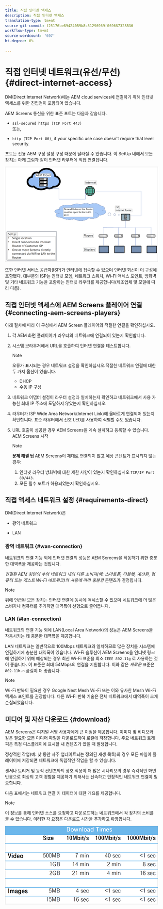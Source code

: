 ```yaml
---
title: 직접 인터넷 액세스
description: 직접 인터넷 액세스
translation-type: tm+mt
source-git-commit: f25176be89424059b8c51296969f069687328536
workflow-type: tm+mt
source-wordcount: '697'
ht-degree: 0%

---
```



# 직접 인터넷 네트워크(유선/무선) {#direct-internet-access}

DM(Direct Internet Network)에는 AEM cloud services에 연결하기 위해 인터넷 액세스를 위한 진입점이 포함되어 있습니다.

AEM Screens 통신을 위한 표준 포트는 다음과 같습니다.
* `ssl-secured https (TCP Port 443)`
   <br>또는,</br>

* `http (TCP Port 80)`, if your specific use case doesn&#39;t require that level security.

포트는 전용 AEM 구성 설정 구성 때문에 달라질 수 있습니다. 이 SetUp 내에서 모든 장치는 아래 그림과 같이 인터넷 라우터에 직접 연결됩니다.

![](/help/assets/direct-access-2.png)

또한 인터넷 서비스 공급자(ISP)가 인터넷에 접속할 수 있으며 인터넷 회선이 이 구성에 포함됐다. 대부분의 ISP는 인터넷 모뎀, 네트워크 스위치, Wi-Fi 액세스 포인트, 방화벽 및 기타 네트워크 기능을 포함하는 인터넷 라우터를 제공합니다(제조업체 및 모델에 따라 다름).

## 직접 인터넷 액세스에 AEM Screens 플레이어 연결 {#connecting-aem-screens-players}

아래 절차에 따라 이 구성에서 AEM Screen 플레이어의 적절한 연결을 확인하십시오.

1. 각 AEM 화면 플레이어가 라우터의 네트워크에 연결되어 있는지 확인합니다.
1. 시스템 브라우저에서 URL을 호출하여 인터넷 연결을 테스트합니다.

   >[!NOTE]
   >오류가 표시되는 경우 네트워크 설정을 확인하십시오.적절한 네트워크 연결에 대한 두 가지 옵션이 있습니다.
   >* DHCP
   >* 수동 IP 구성


1. 네트워크 어댑터 설정이 라우터 설정과 일치하는지 확인하고 네트워크에서 사용 가능한 최대 IP 주소에 도달하지 않았는지 확인하십시오.

1. 라우터가 ISP Wide Area Network(Internet Link)에 올바르게 연결되어 있는지 확인합니다. 표준 라우터에서 신호 LED를 사용하여 식별할 수도 있습니다.
1. URL 호출이 성공한 경우 AEM Screens을 계속 설치하고 등록할 수 있습니다. AEM Screens 시작

   >[!NOTE]
   >**문제 해결 팁**
   >AEM Screens이 제대로 연결되지 않고 예상 콘텐트가 표시되지 않는 경우:
   >
   >1. 인터넷 라우터 방화벽에 대한 제한 사항이 있는지 확인하십시오 `TCP/IP Port 80/443`.
   >1. 모든 필수 포트가 허용되었는지 확인하십시오.


## 직접 액세스 네트워크 설정 {#requirements-direct}

DM(Direct Internet Network)은

* 광역 네트워크

* LAN

### 광역 네트워크 {#wan-connection}

네트워크의 연결 기능 외에 인터넷 연결의 성능은 AEM Screens을 작동하기 위한 충분한 대역폭을 제공하는 것입니다.

*연결된 AEM 화면의 수와 네트워크 내의 다른 소비자(예: 스마트폰, 타블렛, 계산원, 컴퓨터 또는 게스트 Wi-Fi 네트워크)의 사용에 따라 충분한* 콘텐츠가 결정됩니다.

>[!NOTE]
>
>위에 언급된 모든 장치는 인터넷 연결에 동시에 액세스할 수 있으며 네트워크에 더 많은 소비자나 컴퓨터를 추가하면 대역폭이 선형으로 줄어듭니다.

### LAN {#lan-connection}

네트워크의 연결 기능 외에 LAN(Local Area Network)의 성능은 AEM Screens을 작동시키는 데 충분한 대역폭을 제공합니다.

LAN 네트워크는 일반적으로 100Mbps 네트워크와 일치하므로 많은 장치를 시스템에 연결하기에 충분한 대역폭이 있습니다.
Wi-Fi 솔루션이 AEM Screens을 인터넷 링크에 연결하기 위해 예상되는 경우 최신 Wi-Fi 표준을 최소 `IEEE 802.11g` 로 사용하는 것이 좋습니다. 이 표준은 최대 54Mbps의 연결을 지원합니다. 이와 같은 *새로운* 표준은 `802.11h-n` 품질이 더 좋습니다.

>[!NOTE]
>
>Wi-Fi 반복이 필요한 경우 Google Nest Mesh Wi-Fi 또는 이와 유사한 Mesh Wi-Fi 액세스 포인트를 권장합니다. 다른 Wi-Fi 반복 기술은 전체 네트워크에서 대역폭이 크게 손실되었습니다.

## 미디어 및 자산 다운로드 {#download}

AEM Screens은 디지털 서명 사용자에게 큰 이점을 제공합니다. 이미지 및 비디오와 같은 필요한 모든 미디어 파일을 다운로드하여 로컬에 저장합니다. 주요 네트워크 트래픽은 특정 디스플레이에 표시할 새 컨텐츠가 있을 때 발생합니다.

정상적인 작업(예: 낮 동안 자주 업데이트되는 정의된 재생 목록)의 경우 모든 파일이 플레이어에 저장되면 네트워크에 독립적인 작업을 할 수 있습니다.

센서나 트리거 및 동적 컨텐츠와의 상호 작용이 더 많은 시나리오의 경우 즉각적인 화면 반응으로 최상의 고객 경험을 제공하기 위해서는 신속하고 안정적인 네트워크 연결이 필요합니다.

다음 표에서는 네트워크 연결 키 데이터에 대한 개요를 제공합니다.

>[!NOTE]
>
>이 정보를 통해 인터넷 소스를 요청하고 다운로드하는 네트워크에서 각 장치의 소비를 볼 수 있습니다. 이러한 각 요청은 다운로드 시간을 추가하고 확장합니다.

![](/help/assets/download-times-direct.png)

